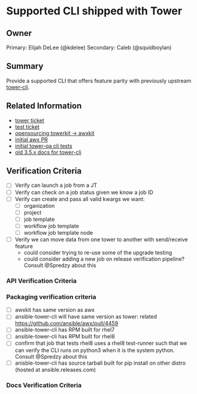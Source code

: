 # Supported CLI shipped with Tower 
## Owner

Primary: Elijah DeLee (@kdelee)
Secondary: Caleb (@squidboylan)

## Summary

Provide a supported CLI that offers feature parity with previously upstream [tower-cli](https://github.com/ansible/tower-cli).

## Related Information

- [tower ticket](https://github.com/ansible/tower/issues/2785)
- [test ticket](https://github.com/ansible/tower-qa/issues/3400)
- [opensourcing towerkit -> awxkit](https://github.com/ansible/towerkit/issues/571)
- [initial awx PR](https://github.com/ansible/awx/pull/4451)
- [initial tower-qa cli tests](https://github.com/ansible/tower-qa/pull/3937)
- [old 3.5.x docs for tower-cli](https://docs.ansible.com/ansible-tower/latest/html/towerapi/tower_cli.html)

## Verification Criteria

- [ ] Verify can launch a job from a JT
- [ ] Verify can check on a job status given we know a job ID
- [ ] Verify can create and pass all valid kwargs we want:
  - [ ] organization
  - [ ] project
  - [ ] job template
  - [ ] workflow job template
  - [ ] workflow job template node
- [ ] Verify we can move data from one tower to another with send/receive feature
  - could consider trying to re-use some of the upgrade testing
  - could consider adding a new job on release verification pipeline? Consult @Spredzy about this



### API Verification Criteria

### Packaging verification criteria

- [ ] awxkit has same version as awx
- [ ] ansible-tower-cli will have same version as tower: related https://github.com/ansible/awx/pull/4459
- [ ] ansible-tower-cli has RPM built for rhel7
- [ ] ansible-tower-cli has RPM built for rhel8
- [ ] confirm that job that tests rhel8 uses a rhel8 test-runner such that we can verify the CLI runs on python3 when it is the system python. Consult @Spredzy about this
- [ ] anisble-tower-cli has source tarball built for pip install on other distro (hosted at ansible.releases.com)

### Docs Verification Criteria
